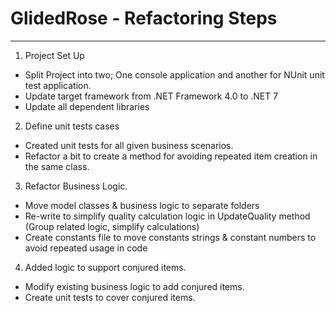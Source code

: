 # GlidedRose - Refactoring Steps
------------------
1. Project Set Up
 - Split Project into two; One console application and another for NUnit unit test application.
 - Update target framework from .NET Framework 4.0 to .NET 7
 - Update all dependent libraries

2. Define unit tests cases
 - Created unit tests for all given business scenarios.
 - Refactor a bit to create a method for avoiding repeated item creation in the same class.
 
3. Refactor Business Logic. 
 - Move model classes & business logic to separate folders
 - Re-write to simplify quality calculation logic in UpdateQuality method (Group related logic, simplify calculations)
 - Create constants file to move constants strings & constant numbers to avoid repeated usage in code

4. Added logic to support conjured items.
 - Modify existing business logic to add conjured items.
 - Create unit tests to cover conjured items.
